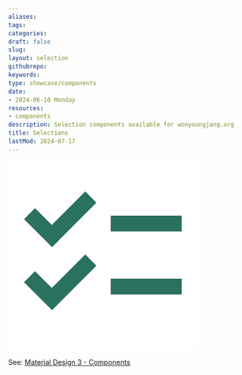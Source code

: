 ```yaml
---
aliases: 
tags:
categories:
draft: false
slug: 
layout: selection
githubrepo: 
keywords: 
type: showcase/components
date:
- 2024-06-10 Monday
resources:
- components
description: Selection components available for wonyoungjang.org
title: Selections
lastMod: 2024-07-17
---
```

![selections.webp](/assets/selections_1721246316916_0.webp)

See: [Material Design 3 - Components](https://m3.material.io/components)
